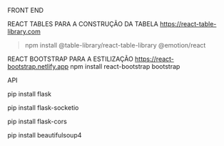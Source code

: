 FRONT END

REACT TABLES PARA A CONSTRUÇÃO DA TABELA
https://react-table-library.com
>npm install @table-library/react-table-library @emotion/react

REACT BOOTSTRAP PARA A ESTILIZAÇÃO 
https://react-bootstrap.netlify.app
npm install react-bootstrap bootstrap

API

pip install flask

pip install flask-socketio

pip install flask-cors

pip install beautifulsoup4
